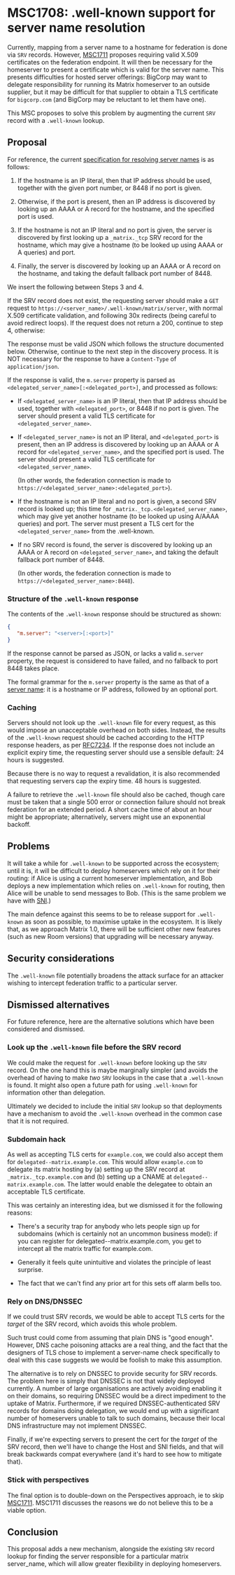 # MSC1708: .well-known support for server name resolution

Currently, mapping from a server name to a hostname for federation is done via
`SRV` records. However,
[MSC1711](https://github.com/matrix-org/matrix-doc/pull/1711) proposes
requiring valid X.509 certificates on the federation endpoint. It will then be
necessary for the homeserver to present a certificate which is valid for the
server name. This presents difficulties for hosted server offerings: BigCorp
may want to delegate responsibility for running its Matrix homeserver to an
outside supplier, but it may be difficult for that supplier to obtain a TLS
certificate for `bigcorp.com` (and BigCorp may be reluctant to let them have
one).

This MSC proposes to solve this problem by augmenting the current `SRV` record
with a `.well-known` lookup.

## Proposal

For reference, the current [specification for resolving server
names](https://matrix.org/docs/spec/server_server/unstable.html#resolving-server-names)
is as follows:

1. If the hostname is an IP literal, then that IP address should be used,
   together with the given port number, or 8448 if no port is given.

2. Otherwise, if the port is present, then an IP address is discovered by
   looking up an AAAA or A record for the hostname, and the specified port is
   used.

3. If the hostname is not an IP literal and no port is given, the server is
   discovered by first looking up a `_matrix._tcp` SRV record for the
   hostname, which may give a hostname (to be looked up using AAAA or A queries)
   and port.

4. Finally, the server is discovered by looking up an AAAA or A record on the
   hostname, and taking the default fallback port number of 8448.

We insert the following between Steps 3 and 4.

If the SRV record does not exist, the requesting server should make a `GET`
request to `https://<server_name>/.well-known/matrix/server`, with normal X.509
certificate validation, and following 30x redirects (being careful to avoid
redirect loops). If the request does not return a 200, continue to step 4,
otherwise:

The response must be valid JSON which follows the structure documented
below. Otherwise, continue to the next step in the discovery process. It is
NOT necessary for the response to have a `Content-Type` of `application/json`.

If the response is valid, the `m.server` property is parsed as
`<delegated_server_name>[:<delegated_port>]`, and processed as follows:

* If `<delegated_server_name>` is an IP literal, then that IP address should be
  used, together with `<delegated_port>`, or 8448 if no port is given. The
  server should present a valid TLS certificate for `<delegated_server_name>`.

* If `<delegated_server_name>` is not an IP literal, and `<delegated_port>` is
  present, then an IP address is discovered by looking up an AAAA or A record
  for `<delegated_server_name>`, and the specified port is used. The server
  should present a valid TLS certificate for `<delegated_server_name>`.

  (In other words, the federation connection is made to
  `https://<delegated_server_name>:<delegated_port>`).

* If the hostname is not an IP literal and no port is given, a second SRV
  record is looked up; this time for `_matrix._tcp.<delegated_server_name>`,
  which may give yet another hostname (to be looked up using A/AAAA queries)
  and port. The server must present a TLS cert for the
  `<delegated_server_name>` from the .well-known.

* If no SRV record is found, the server is discovered by looking up an AAAA
  or A record on `<delegated_server_name>`, and taking the default fallback
  port number of 8448.

  (In other words, the federation connection is made to
  `https://<delegated_server_name>:8448`).

### Structure of the `.well-known` response

The contents of the `.well-known` response should be structured as shown:

```json
{
   "m.server": "<server>[:<port>]"
}
```

If the response cannot be parsed as JSON, or lacks a valid `m.server` property,
the request is considered to have failed, and no fallback to port 8448 takes
place.

The formal grammar for the `m.server` property is the same as that of a [server
name](https://matrix.org/docs/spec/appendices.html#server-name): it is a
hostname or IP address, followed by an optional port.

### Caching

Servers should not look up the `.well-known` file for every request, as this
would impose an unacceptable overhead on both sides. Instead, the results of
the `.well-known` request should be cached according to the HTTP response
headers, as per [RFC7234](https://tools.ietf.org/html/rfc7234). If the response
does not include an explicit expiry time, the requesting server should use a
sensible default: 24 hours is suggested.

Because there is no way to request a revalidation, it is also recommended that
requesting servers cap the expiry time. 48 hours is suggested.

A failure to retrieve the `.well-known` file should also be cached, though care
must be taken that a single 500 error or connection failure should not break
federation for an extended period. A short cache time of about an hour might be
appropriate; alternatively, servers might use an exponential backoff.

## Problems

It will take a while for `.well-known` to be supported across the ecosystem;
until it is, it will be difficult to deploy homeservers which rely on it for
their routing: if Alice is using a current homeserver implementation, and Bob
deploys a new implementation which relies on `.well-known` for routing, then
Alice will be unable to send messages to Bob. (This is the same problem we have with
[SNI](https://github.com/matrix-org/synapse/issues/1491#issuecomment-415153428).)

The main defence against this seems to be to release support for `.well-known`
as soon as possible, to maximise uptake in the ecosystem. It is likely that, as
we approach Matrix 1.0, there will be sufficient other new features (such as
new Room versions) that upgrading will be necessary anyway.

## Security considerations

The `.well-known` file potentially broadens the attack surface for an attacker
wishing to intercept federation traffic to a particular server.

## Dismissed alternatives

For future reference, here are the alternative solutions which have been
considered and dismissed.

### Look up the `.well-known` file before the SRV record

We could make the request for `.well-known` before looking up the `SRV`
record. On the one hand this is maybe marginally simpler (and avoids the
overhead of having to make *two* `SRV` lookups in the case that a `.well-known`
is found. It might also open a future path for using `.well-known` for
information other than delegation.

Ultimately we decided to include the initial `SRV` lookup so that deployments
have a mechanism to avoid the `.well-known` overhead in the common case that it
is not required.

### Subdomain hack

As well as accepting TLS certs for `example.com`, we could also accept them for
`delegated--matrix.example.com`. This would allow `example.com` to delegate its
matrix hosting by (a) setting up the SRV record at `_matrix._tcp.example.com`
and (b) setting up a CNAME at `delegated--matrix.example.com`. The latter would
enable the delegatee to obtain an acceptable TLS certificate.

This was certainly an interesting idea, but we dismissed it for the following
reasons:

* There's a security trap for anybody who lets people sign up for subdomains
  (which is certainly not an uncommon business model): if you can register for
  delegated--matrix.example.com, you get to intercept all the matrix traffic
  for example.com.

* Generally it feels quite unintuitive and violates the principle of least
  surprise.

* The fact that we can't find any prior art for this sets off alarm bells too.

### Rely on DNS/DNSSEC

If we could trust SRV records, we would be able to accept TLS certs for the
*target* of the SRV record, which avoids this whole problem.

Such trust could come from assuming that plain DNS is "good enough". However,
DNS cache poisoning attacks are a real thing, and the fact that the designers
of TLS chose to implement a server-name check specifically to deal with this
case suggests we would be foolish to make this assumption.

The alternative is to rely on DNSSEC to provide security for SRV records. The
problem here is simply that DNSSEC is not that widely deployed currently. A
number of large organisations are actively avoiding enabling it on their
domains, so requiring DNSSEC would be a direct impediment to the uptake of
Matrix. Furthermore, if we required DNSSEC-authenticated SRV records for
domains doing delegation, we would end up with a significant number of
homeservers unable to talk to such domains, because their local DNS
infrastructure may not implement DNSSEC.

Finally, if we're expecting servers to present the cert for the *target* of the
SRV record, then we'll have to change the Host and SNI fields, and that will
break backwards compat everywhere (and it's hard to see how to mitigate that).

### Stick with perspectives

The final option is to double-down on the Perspectives approach, ie to skip
[MSC1711](https://github.com/matrix-org/matrix-doc/pull/1711). MSC1711
discusses the reasons we do not believe this to be a viable option.

## Conclusion

This proposal adds a new mechanism, alongside the existing `SRV` record lookup
for finding the server responsible for a particular matrix server_name, which
will allow greater flexibility in deploying homeservers.
